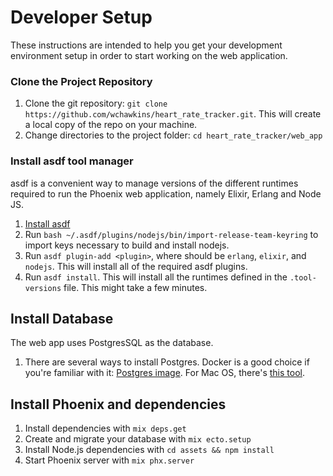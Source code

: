 # Developer Setup

These instructions are intended to help you get your development environment setup in order to start working on the web application.

### Clone the Project Repository

1. Clone the git repository: `git clone https://github.com/wchawkins/heart_rate_tracker.git`. This will create a local copy of the repo on your machine.
2. Change directories to the project folder: `cd heart_rate_tracker/web_app`

### Install asdf tool manager

asdf is a convenient way to manage versions of the different runtimes required to run the Phoenix web application, namely Elixir, Erlang and Node JS.

1. [Install asdf](https://asdf-vm.com/#/core-manage-asdf-vm)
2. Run `bash ~/.asdf/plugins/nodejs/bin/import-release-team-keyring` to import keys necessary to build and install nodejs.
2. Run `asdf plugin-add <plugin>`, where <plugin> should be `erlang`, `elixir`, and `nodejs`. This will install all of the required asdf plugins.
3. Run `asdf install`. This will install all the runtimes defined in the `.tool-versions` file. This might take a few minutes.

## Install Database

The web app uses PostgresSQL as the database.

1. There are several ways to install Postgres. Docker is a good choice if you're familiar with it: [Postgres image](https://hub.docker.com/_/postgres). For Mac OS, there's [this tool](https://postgresapp.com/).

## Install Phoenix and dependencies

1. Install dependencies with `mix deps.get`
2. Create and migrate your database with `mix ecto.setup`
3. Install Node.js dependencies with `cd assets && npm install`
4. Start Phoenix server with `mix phx.server`
